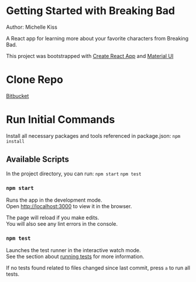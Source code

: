 # Getting Started with Breaking Bad

Author: Michelle Kiss

A React app for learning more about your favorite characters from Breaking Bad.

This project was bootstrapped with [Create React App](https://github.com/facebook/create-react-app) and [Material UI](https://material-ui.com/)

# Clone Repo

[Bitbucket](https://bitbucket.org/inspire11/breakingbad/src/master/)

# Run Initial Commands

Install all necessary packages and tools referenced in package.json:
`npm install`

## Available Scripts

In the project directory, you can run:
`npm start`
`npm test`

### `npm start`

Runs the app in the development mode.\
Open [http://localhost:3000](http://localhost:3000) to view it in the browser.

The page will reload if you make edits.\
You will also see any lint errors in the console.

### `npm test`

Launches the test runner in the interactive watch mode.\
See the section about [running tests](https://facebook.github.io/create-react-app/docs/running-tests) for more information.

If no tests found related to files changed since last commit, press `a` to run all tests.
